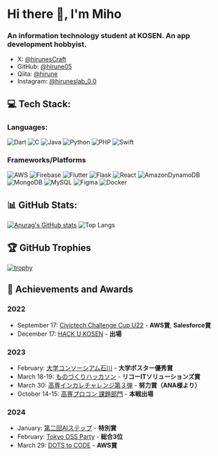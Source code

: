 # Hi there 👋, I'm Miho
### An information technology student at KOSEN. An app development hobbyist.

- X: [@hirunesCraft](https://twitter.com/xjapanofficial?lang=ja)
- GitHub: [@hirune05](https://github.com/hirune05/)
- Qiita: [@hirune](https://qiita.com/hirune)
- Instagram: [@hiruneslab_0.0](https://www.instagram.com/hiruneslab_0.0/)

## 💻 Tech Stack:
### Languages:
![Dart](https://img.shields.io/badge/dart-%230175C2.svg?style=for-the-badge&logo=dart&logoColor=white) ![C](https://img.shields.io/badge/c-%2300599C.svg?style=for-the-badge&logo=c&logoColor=white) ![Java](https://img.shields.io/badge/java-%23ED8B00.svg?style=for-the-badge&logo=openjdk&logoColor=white) ![Python](https://img.shields.io/badge/python-3670A0?style=for-the-badge&logo=python&logoColor=ffdd54) ![PHP](https://img.shields.io/badge/php-%23777BB4.svg?style=for-the-badge&logo=php&logoColor=white) ![Swift](https://img.shields.io/badge/swift-F54A2A?style=for-the-badge&logo=swift&logoColor=white) 

### Frameworks/Platforms
![AWS](https://img.shields.io/badge/AWS-%23FF9900.svg?style=for-the-badge&logo=amazon-aws&logoColor=white) ![Firebase](https://img.shields.io/badge/firebase-%23039BE5.svg?style=for-the-badge&logo=firebase) ![Flutter](https://img.shields.io/badge/Flutter-%2302569B.svg?style=for-the-badge&logo=Flutter&logoColor=white) ![Flask](https://img.shields.io/badge/flask-%23000.svg?style=for-the-badge&logo=flask&logoColor=white) ![React](https://img.shields.io/badge/react-%2320232a.svg?style=for-the-badge&logo=react&logoColor=%2361DAFB) ![AmazonDynamoDB](https://img.shields.io/badge/Amazon%20DynamoDB-4053D6?style=for-the-badge&logo=Amazon%20DynamoDB&logoColor=white) ![MongoDB](https://img.shields.io/badge/MongoDB-%234ea94b.svg?style=for-the-badge&logo=mongodb&logoColor=white) ![MySQL](https://img.shields.io/badge/mysql-%2300000f.svg?style=for-the-badge&logo=mysql&logoColor=white) ![Figma](https://img.shields.io/badge/figma-%23F24E1E.svg?style=for-the-badge&logo=figma&logoColor=white) ![Docker](https://img.shields.io/badge/docker-%230db7ed.svg?style=for-the-badge&logo=docker&logoColor=white)

## 📊 GitHub Stats:
[![Anurag's GitHub stats](https://github-readme-stats.vercel.app/api?username=hirune05&count_private=true)](https://github.com/anuraghazra/github-readme-stats)
![Top Langs](https://github-readme-stats.vercel.app/api/top-langs/?username=hirune05&layout=compact)

## 🏆 GitHub Trophies
[![trophy](https://github-profile-trophy.vercel.app/?username=hirune05)](https://github.com/ryo-ma/github-profile-trophy)

## 🏅 Achievements and Awards
### 2022
- September 17: [Civictech Challenge Cup U22](https://ccc2022.code4japan.org/) - **AWS賞**, **Salesforce賞**
- December 17: [HACK U KOSEN](https://hacku.yahoo.co.jp/kosen2022/) - **出場**
### 2023
- February: [大学コンソーシアム石川](https://www.ucon-i.jp/newsite/2023/02/) - **大学ポスター優秀賞**
- March 18-19: [ものづくりハッカソン](https://www.hokuriku-u.ac.jp/sptopics/202303271208.html) - **リコーITソリューションズ賞**
- March 30: [高専インカレチャレンジ第３弾](https://www.smbcnikko.co.jp/fs/kosen/202205/) - **努力賞（ANA様より）**
- October 14-15: [高専プロコン 課題部門](https://www.procon.gr.jp/?cat=1683) - **本戦出場**
### 2024
- January: [第二回AIステップ](https://ai-step.ec.t.kanazawa-u.ac.jp/) - **特別賞**
- February: [Tokyo OSS Party](https://fukuno.jig.jp/4204) - **総合3位**
- March 29: [DOTS to CODE](https://dotstocode.studio.site/) - **AWS賞**



